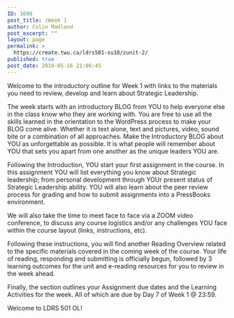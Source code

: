 ```yaml
---
ID: 1690
post_title: zWeek 1
author: Colin Madland
post_excerpt: ""
layout: page
permalink: >
  https://create.twu.ca/ldrs501-su18/zunit-2/
published: true
post_date: 2018-05-16 21:06:45
---
```

Welcome to the introductory outline for Week 1 with links to the materials you need to review, develop and learn about Strategic Leadership.

The week starts with an introductory BLOG from YOU to help everyone else in the class know who they are working with. You are free to use all the skills learned in the orientation to the WordPress process to make your BLOG come alive. Whether it is text alone, text and pictures, video, sound bite or a combination of all approaches. Make the Introductory BLOG about YOU as unforgettable as possible. It is what people will remember about YOU that sets you apart from one another as the unique leaders YOU are.

Following the Introduction, YOU start your first assignment in the course. In this assignment YOU will list everything you know about Strategic leadership; from personal development through YOUr present status of Strategic Leadership ability. YOU will also learn about the peer review process for grading and how to submit assignments into a PressBooks environment.

We will also take the time to meet face to face via a ZOOM video conference, to discuss any course logistics and/or any challenges YOU face within the course layout (links, instructions, etc).

Following these instructions, you will find another Reading Overview related to the specific materials covered in the coming week of the course. Your life of reading, responding and submitting is officially begun, followed by 3 learning outcomes for the unit and e-reading resources for you to review in the week ahead.

Finally, the section outlines your Assignment due dates and the Learning Activities for the week. All of which are due by Day 7 of Week 1 @ 23:59.

Welcome to LDRS 501 OL!